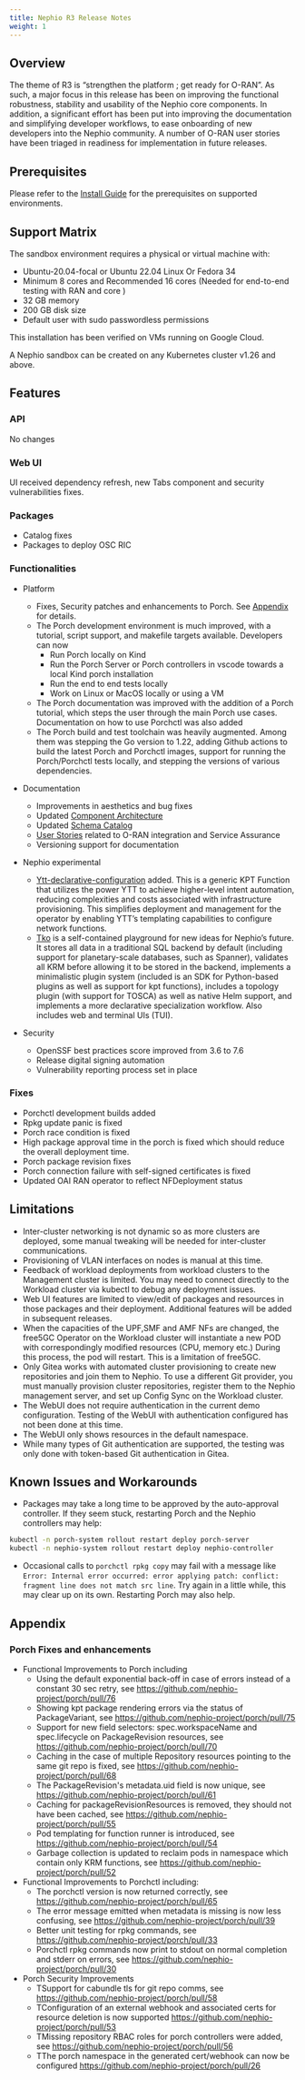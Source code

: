 ```yaml
---
title: Nephio R3 Release Notes
weight: 1
---
```


## Overview

The theme of R3 is “strengthen the platform ; get ready for O-RAN”. As such, a major focus in this release has been on improving the functional robustness, stability and usability of the Nephio core components. In addition, a significant effort has been put into improving the documentation and simplifying developer workflows, to ease onboarding of new developers into the Nephio community. A number of O-RAN user stories have been triaged in readiness for implementation in future releases.
## Prerequisites

Please refer to the [Install Guide](/content/en/docs/guides/install-guides/install-on-byoc.md#prerequisites)
for the prerequisites on supported environments.

## Support Matrix

The sandbox environment requires a physical or virtual machine with:
- Ubuntu-20.04-focal or Ubuntu 22.04 Linux Or Fedora 34
- Minimum 8 cores and Recommended 16 cores (Needed for end-to-end testing with RAN and core )
- 32 GB memory
- 200 GB disk size
- Default user with sudo passwordless permissions

This installation has been verified on VMs running on Google Cloud.

A Nephio sandbox can be created on any Kubernetes cluster v1.26 and above.

## Features

### API

No changes

### Web UI

UI received dependency refresh, new Tabs component and security vulnerabilities fixes.

### Packages

* Catalog fixes
* Packages to deploy OSC RIC

### Functionalities

* Platform
  * Fixes, Security patches and enhancements to Porch. See [Appendix](#appendix) for details.
  * The Porch development environment is much improved, with a tutorial, script support, and makefile targets available. Developers can now
    * Run Porch locally on Kind
    * Run the Porch Server or Porch controllers in vscode towards a local Kind porch installation
    * Run the end to end tests locally
    * Work on Linux or MacOS locally or using a VM
  * The Porch documentation was improved with the addition of a Porch tutorial, which steps the user through the main Porch use cases. Documentation on how to use Porchctl was also added
  * The Porch build and test toolchain was heavily augmented. Among them was stepping the Go version to 1.22, adding Github actions to build the latest Porch and Porchctl images, support for running the Porch/Porchctl tests locally, and stepping the versions of various dependencies.

* Documentation
  * Improvements in aesthetics and bug fixes
  * Updated [Component Architecture](https://r3.docs.nephio.org/docs/architecture/)
  * Updated [Schema Catalog](https://docs.nephio.org/docs/apis/)
  * [User Stories](https://docs.google.com/document/d/1Ce42YycAhTtb30BxMsdwmBYGTtCoIeBTrFBs5nvX7gA/edit) related to O-RAN integration and Service Assurance
  * Versioning support for documentation

* Nephio experimental
  * [Ytt-declarative-configuration](https://github.com/nephio-experimental/ytt-declarative-configuration) added. This is a generic KPT Function that utilizes the power YTT to achieve higher-level intent automation, reducing complexities and costs associated with infrastructure provisioning.
  This simplifies deployment and management for the operator by enabling YTT’s templating capabilities to configure network functions.
  * [Tko](https://github.com/nephio-experimental/tko) is a self-contained playground for new ideas for Nephio’s future. It stores all data in a traditional SQL backend by default (including support for planetary-scale databases, such as Spanner), validates all KRM before allowing it to be stored in the backend, implements a minimalistic plugin system (included is an SDK for Python-based plugins as well as support for kpt functions), includes a topology plugin (with support for TOSCA) as well as native Helm support, and implements a more declarative specialization workflow. Also includes web and terminal UIs (TUI).

* Security
  * OpenSSF best practices score improved from 3.6 to 7.6
  * Release digital signing automation
  * Vulnerability reporting process set in place

### Fixes

* Porchctl development builds added
* Rpkg update panic is fixed
* Porch race condition is fixed
* High package approval time in the porch is fixed which should reduce the overall deployment time.
* Porch package revision fixes
* Porch connection failure with self-signed certificates is fixed
* Updated OAI RAN operator to reflect NFDeployment status


## Limitations

* Inter-cluster networking is not dynamic so as more clusters are deployed, some manual tweaking will be needed for inter-cluster communications.
* Provisioning of VLAN interfaces on nodes is manual at this time.
* Feedback of workload deployments from workload clusters to the Management cluster is limited. You may need to connect directly to the Workload cluster via kubectl to debug any deployment issues.
* Web UI features are limited to view/edit of packages and resources in those packages and their deployment. Additional features will be added in subsequent releases.
* When the capacities of the UPF,SMF and AMF NFs are changed, the free5GC Operator on the Workload cluster will instantiate a new POD with correspondingly modified resources (CPU, memory etc.) During this process, the pod will restart. This is a limitation of free5GC.
* Only Gitea works with automated cluster provisioning to create new repositories and join them to Nephio. To use a different Git provider, you must manually provision cluster repositories, register them to the Nephio management server, and set up Config Sync on the Workload cluster.
* The WebUI does not require authentication in the current demo configuration. Testing of the WebUI with authentication configured has not been done at this time.
* The WebUI only shows resources in the default namespace.
* While many types of Git authentication are supported, the testing was only done with token-based Git authentication in Gitea.


## Known Issues and Workarounds

*  Packages may take a long time to be approved by the auto-approval
  controller. If they seem stuck, restarting Porch and the Nephio controllers
  may help:
  ```bash
  kubectl -n porch-system rollout restart deploy porch-server
  kubectl -n nephio-system rollout restart deploy nephio-controller
  ```
* Occasional calls to `porchctl rpkg copy` may fail with a message like
  `Error: Internal error occurred: error applying patch: conflict: fragment line
  does not match src line`. Try again in a little while, this may clear up on
  its own. Restarting Porch may also help.

## Appendix

### Porch Fixes and enhancements

* Functional Improvements to Porch including
  * Using the default exponential back-off in case of errors instead of a constant 30 sec retry, see https://github.com/nephio-project/porch/pull/76
  * Showing kpt package rendering errors via the status of PackageVariant, see https://github.com/nephio-project/porch/pull/75
  * Support for new field selectors: spec.workspaceName and spec.lifecycle on PackageRevision resources, see https://github.com/nephio-project/porch/pull/70
  * Caching in the case of multiple Repository resources pointing to the same git repo is fixed, see https://github.com/nephio-project/porch/pull/68
  * The PackageRevision's metadata.uid field is now unique, see https://github.com/nephio-project/porch/pull/61
  * Caching for packageRevisionResources is removed, they should not have been cached, see https://github.com/nephio-project/porch/pull/55
  * Pod templating for function runner is introduced, see https://github.com/nephio-project/porch/pull/54
  * Garbage collection is updated to reclaim pods in namespace which contain only KRM functions, see https://github.com/nephio-project/porch/pull/52 
* Functional Improvements to Porchctl including:
  * The porchctl version is now returned correctly, see https://github.com/nephio-project/porch/pull/65
  * The error message emitted when metadata is missing is now less confusing, see https://github.com/nephio-project/porch/pull/39
  * Better unit testing for rpkg commands, see https://github.com/nephio-project/porch/pull/33
  * Porchctl rpkg commands now print to stdout on normal completion and stderr on errors, see https://github.com/nephio-project/porch/pull/30
* Porch Security Improvements
  * TSupport for cabundle tls for git repo comms, see https://github.com/nephio-project/porch/pull/58
  * TConfiguration of an external webhook and associated certs for resource deletion is now supported https://github.com/nephio-project/porch/pull/53
  * TMissing repository RBAC roles for porch controllers were added, see https://github.com/nephio-project/porch/pull/56
  * TThe porch namespace in the generated cert/webhook can now be configured https://github.com/nephio-project/porch/pull/26





